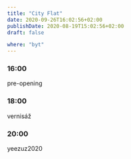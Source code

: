 ```yaml
---
title: "City Flat"
date: 2020-09-26T16:02:56+02:00
publishDate: 2020-08-19T15:02:56+02:00
draft: false

where: "byt"
---
```


### 16:00
pre-opening

### 18:00
vernisáž

### 20:00
yeezuz2020
